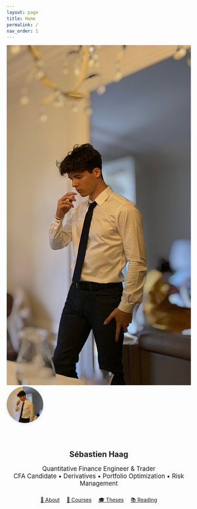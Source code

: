 ```yaml
---
layout: page
title: Home
permalink: /
nav_order: 1
---
```


<!-- PHOTO EN HAUT À DROITE -->
<img src="/assets/images/sebastien.jpg" alt="Sébastien Haag" class="profile-photo" />
  <img src="/assets/images/sebastien.jpg" alt="Sébastien Haag" style="width: 100px; height: 100px; object-fit: cover; border-radius: 50%; box-shadow: 0 2px 6px rgba(0,0,0,0.15);" />
</div>

<!-- TEXTE D'ACCUEIL -->
<div style="max-width: 750px; margin: auto; padding-top: 40px;">

<h2 style="text-align: center;">Sébastien Haag</h2>
<p style="text-align: center; font-size: 1.2em;">
Quantitative Finance Engineer & Trader  
<br/>
CFA Candidate • Derivatives • Portfolio Optimization • Risk Management
</p>

<div style="text-align: center; margin-top: 25px;">
  <a href="/about/" style="margin-right: 15px;">📄 About</a>
  <a href="/courses/" style="margin-right: 15px;">📘 Courses</a>
  <a href="/theses/" style="margin-right: 15px;">🎓 Theses</a>
  <a href="/reading/">📚 Reading</a>
</div>

</div>
